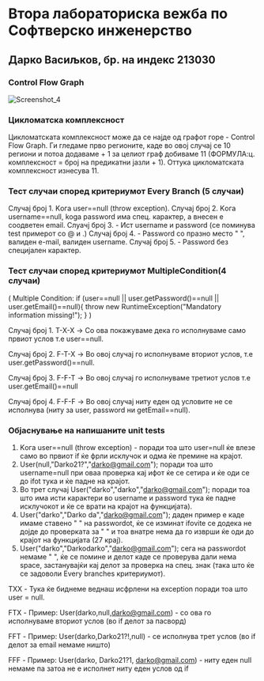 # Втора лабораториска вежба по Софтверско инженерство

## Дарко Васиљков, бр. на индекс 213030

<h3> Control Flow Graph</h3>

![Screenshot_4](https://github.com/darkovasiljkov/SI_2023_lab2_213030/assets/93830641/177ad70f-db46-4817-aa2b-923e346f15fd)

<h3>Цикломатска комплексност</h3>

Цикломатската комплексност може да се најде од графот горе - Control Flow Graph. Ги гледаме прво регионите, каде во овој случај се 10 региони и потоа додаваме + 1 за целиот граф добиваме 11 (ФОРМУЛА:ц. комплексност = број на предикатни јазли + 1). Оттука цикломатската комплексност изнесува 11. 

<h3> Тест случаи според критериумот Every Branch (5 случаи)</h3>
  
Случај број 1. Kога user==null (throw exception).
Случај број 2. Kога username==null, koga password има спец. карактер, а внесен е соодветен email.
Слуачј број 3. - Ист username и password (се поминува test примерот со @ и .)
Случај број 4. - Password со празно место " ", валиден e-mail, валиден username.
Случај број 5. - Password без специјален карактер.


<h3> Тест случаи според критериумот MultipleCondition(4 случаи) </h3>
  
( Multiple Condition: if (user==null || user.getPassword()==null || user.getEmail()==null){
 throw new RuntimeException("Mandatory information missing!"); } )
  
Случај број 1. T-X-X -> Со ова покажуваме дека го исполнуваме само првиот услов т.е user==null.

Случај број 2. F-T-X -> Во овој случај го исполнуваме вториот услов, т.е user.getPassword()==null.

Случај број 3. F-F-T -> Во овој случај го исполнуваме третиот услов т.е user.getEmail()==null 

Случај број 4. F-F-F -> Во овој случај ниту еден од условите не се исполнува (ниту за user, password ни getEmail==null).

  
 
<h3>Објаснување на напишаните unit tests</h3>
  
1. Kога user==null (throw exception) - поради тоа што user=null ќе влезе само во првиот if ќе фрли исклучок и одма ќе премине на крајот.
2. User(null,"Darko21?","darko@gmail.com"); поради тоа што username=null при оваа проверка кај ифот ќе се сетира и ќе оди се до ifot тука и ќе падне на крајот.
3. Во трет случај User("darko","darko","darko@gmail.com"); поради тоа што има исти карактери во username и password тука ќе падне исклучокот и ќе се врати на крајот на функцијата).
4. User("darko","Darko da","darko@gmail.com"); даден пример е каде имаме ставено " " на passwordot, ќе се изминат ifovite се додека не дојде до проверката за " " и тоа внатре нема да го изврши ќе оди до крајот на функцијата (27 крај).
5. User("darko","Darkodarko","darko@gmail.com"); сега на passwordot немаме " ", ќе се помине и делот каде се проверува дали нема space, застанувајќи кај делот за проверка на спец. знак (така што ќе се задоволи Every branches критериумот).

  
TXX - Тука ќе биднеме веднаш исфрлени на exception поради тоа што user = null.

FTX - Пример: User(darko,null,darko@gmail.com) - со ова го исполнуваме вториот услов (во if делот за пасворд)

FFT - Пример: User(darko,Darko21?!,null) - се исполнува трет услов (во if делот за email немаме ништо)

FFF - Пример: User(darko, Darko21?1, darko@gmail.com) - ниту еден null немаме па затоа не е исполнет ниту еден услов од if

  
  
  
  
